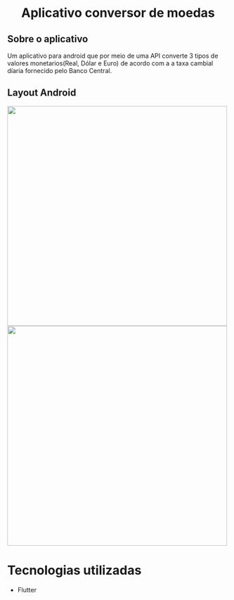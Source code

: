 <h1 align="center"> Aplicativo conversor de moedas </h1>

## Sobre o aplicativo

Um aplicativo para android que por meio de uma API converte 3 tipos de 
valores monetarios(Real, Dólar e Euro) de acordo com a a taxa cambial díaria 
fornecido pelo Banco Central.

## Layout Android
<img src="https://github.com/victor-gonn/assets/blob/master/conversor%20de%20moeda/mobile1.png" widh="500" height="500" >  <img src="https://github.com/victor-gonn/assets/blob/master/conversor%20de%20moeda/mobile%202.png" widh="500" height="500" >



# Tecnologias utilizadas

 - Flutter
